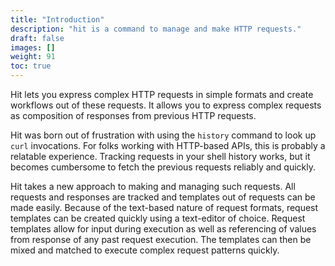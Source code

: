 ```yaml
---
title: "Introduction"
description: "hit is a command to manage and make HTTP requests."
draft: false
images: []
weight: 91
toc: true
---
```


Hit lets you express complex HTTP requests in simple formats and create
workflows out of these requests. It allows you to express complex requests as
composition of responses from previous HTTP requests.

Hit was born out of frustration with using the `history` command to look up
`curl` invocations. For folks working with HTTP-based APIs, this is probably a
relatable experience. Tracking  requests in your shell history works, but it
becomes cumbersome to fetch the previous requests reliably and quickly.

Hit takes a new approach to making and managing such requests. All requests
and responses are tracked and templates out of requests can be made easily.
Because of the text-based nature of request formats, request templates can
be created quickly using a text-editor of choice. Request templates allow
for input during execution as well as referencing of values from response of
any past request execution. The templates can then be mixed and matched to
execute complex request patterns quickly.

